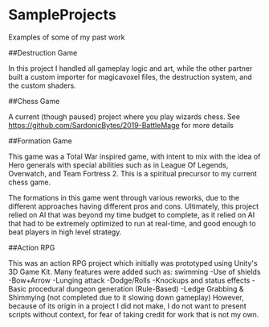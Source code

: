 # SampleProjects
Examples of some of my past work

##Destruction Game

In this project I handled all gameplay logic and art, 
while the other partner built a custom importer for 
magicavoxel files, the destruction system, and the custom shaders. 

##Chess Game

A current (though paused) project where you play wizards chess.
See https://github.com/SardonicBytes/2019-BattleMage for more details

##Formation Game

This game was a Total War inspired game, with intent 
to mix with the idea of Hero generals with special 
abilities such as in League Of Legends, Overwatch, 
and Team Fortress 2.  This is a spiritual precursor 
to my current chess game.

The formations in this game went through various 
reworks, due to the different approaches having 
different pros and cons.  Ultimately, this project 
relied on AI that was beyond my time budget to complete,
as it relied on AI that had to be extremely optimized 
to run at real-time, and good enough to beat players 
in high level strategy.


##Action RPG

This was an action RPG project which initially was prototyped 
using Unity's 3D Game Kit.  Many features were added such as: 
swimming 
-Use of shields
-Bow+Arrow
-Lunging attack 
-Dodge/Rolls
-Knockups and status effects
-Basic procedural dungeon generation (Rule-Based)
-Ledge Grabbing & Shimmying 
	(not completed due to it slowing down gameplay)
However, because of its origin in a project I did not make, 
I do not want to present scripts without context, for 
fear of taking credit for work that is not my own.
